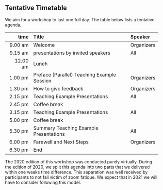## Tentative Timetable

We aim for a workshop to last one full day. The table below lists a tentative agenda.

| time     | Title                                       | Speaker    |
| --:      | :--                                         | :--        |
| 9.00 am  | Welcome                                     | Organizers |
| 9.15 am  | presentations by invited speakers           | All        |
| 12.00 am | Lunch                                       |            |
| 1.00 pm  | Preface (Parallel) Teaching Example Session | Organizers |
| 1.30 pm  | How to give feedback                        | Organizers |
| 2.15 pm  | Teaching Example Presentations              | All        |
| 2.45 pm  | Coffee break                                |            |
| 3.15 pm  | Teaching Example Presentations              | All        |
| 5.00 pm  | Coffee break                                |            |
| 5.30 pm  | Summary Teaching Example Presentations      | All        |
| 6.00 pm  | Farewell and Next Steps                     | Organizers |
| 6.30 pm  | End                                         |            |

The 2020 edition of this workshop was conducted purely virtually. During the edition of 2020, we split this agenda into two parts that we delivered within one weeks time difference. This separation was well received by participants to not fall victim of zoom fatique. We expect that in 2021 we will have to consider following this model.
